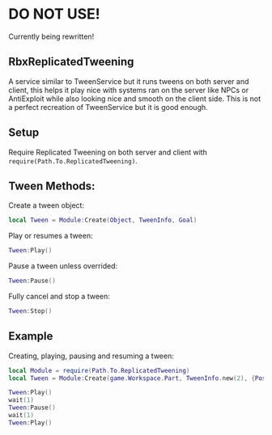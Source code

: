 # DO NOT USE!
Currently being rewritten!

## RbxReplicatedTweening
A service similar to TweenService but it runs tweens on both server and client, this helps it play nice with systems ran on the server like NPCs or AntiExploit while also looking nice and smooth on the client side. This is not a perfect recreation of TweenService but it is good enough.

## Setup
Require Replicated Tweening on both server and client with ```require(Path.To.ReplicatedTweening)```.

## Tween Methods:
Create a tween object:
```lua
local Tween = Module:Create(Object, TweenInfo, Goal)
```
Play or resumes a tween:
```lua
Tween:Play()
```
Pause a tween unless overrided:
```lua
Tween:Pause()
```
Fully cancel and stop a tween:
```lua
Tween:Stop()
```

## Example
Creating, playing, pausing and resuming a tween:
```lua
local Module = require(Path.To.ReplicatedTweening)
local Tween = Module:Create(game.Workspace.Part, TweenInfo.new(2), {Position = Vector3.new(0,0,0))

Tween:Play()
wait(1)
Tween:Pause()
wait(1)
Tween:Play()
```
